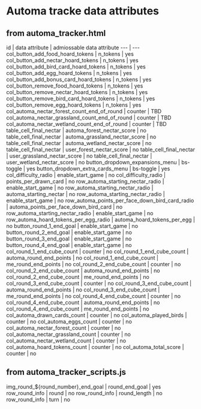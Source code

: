 # Automa tracke data attributes

## from automa_tracker.html

id | data attribute | admiossable data attribute
--- | ---
col_button_add_food_hoard_tokens | n_tokens | yes
col_button_add_nectar_hoard_tokens | n_tokens | yes
col_button_add_bird_card_hoard_tokens | n_tokens | yes
col_button_add_egg_hoard_tokens | n_tokens | yes
col_button_add_bonus_card_hoard_tokens | n_tokens | yes
col_button_remove_food_hoard_tokens | n_tokens | yes
col_button_remove_nectar_hoard_tokens | n_tokens | yes
col_button_remove_bird_card_hoard_tokens | n_tokens | yes
col_button_remove_egg_hoard_tokens | n_tokens | yes
col_automa_nectar_forest_count_end_of_round | counter | TBD
col_automa_nectar_grassland_count_end_of_round | counter | TBD
col_automa_nectar_wetland_count_end_of_round | counter | TBD
table_cell_final_nectar | automa_forest_nectar_score | no
table_cell_final_nectar | automa_grassland_nectar_score | no
table_cell_final_nectar | automa_wetland_nectar_score | no
table_cell_final_nectar | user_forest_nectar_score | no
table_cell_final_nectar | user_grassland_nectar_score | no
table_cell_final_nectar | user_wetland_nectar_score | no
button_dropdown_expansions_menu | bs-toggle | yes
button_dropdown_extra_cards_menu | bs-toggle | yes
col_difficulty_radio | enable_start_game | no
col_difficulty_radio | points_per_drawn_card | no
row_automa_starting_nectar_radio | enable_start_game | no
row_automa_starting_nectar_radio | automa_starting_nectar | no
row_automa_starting_nectar_radio | enable_start_game | no
row_automa_points_per_face_down_bird_card_radio | automa_points_per_face_down_bird_card | no
row_automa_starting_nectar_radio | enable_start_game | no
row_automa_hoard_tokens_per_egg_radio | automa_hoard_tokens_per_egg | no
button_round_1_end_goal | enable_start_game | no
button_round_2_end_goal | enable_start_game | no
button_round_3_end_goal | enable_start_game | no
button_round_4_end_goal | enable_start_game | no
col_round_1_end_cube_count | counter | no
col_round_1_end_cube_count | automa_round_end_points | no
col_round_1_end_cube_count | me_round_end_points | no
col_round_2_end_cube_count | counter | no
col_round_2_end_cube_count | automa_round_end_points | no
col_round_2_end_cube_count | me_round_end_points | no
col_round_3_end_cube_count | counter | no
col_round_3_end_cube_count | automa_round_end_points | no
col_round_3_end_cube_count | me_round_end_points | no
col_round_4_end_cube_count | counter | no
col_round_4_end_cube_count | automa_round_end_points | no
col_round_4_end_cube_count | me_round_end_points | no
col_automa_drawn_cards_count | counter | no
col_automa_played_birds | counter | no
col_automa_eggs_count | counter | no
col_automa_nectar_forest_count | counter | no
col_automa_nectar_grassland_count | counter | no
col_automa_nectar_wetland_count | counter | no
col_automa_hoard_tokens_count | counter | no
col_automa_total_score | counter | no

## from automa_tracker_scripts.js

img_round_${round_number}_end_goal | round_end_goal | yes
row_round_info | round | no
row_round_info | round_length | no
row_round_info | turn | no